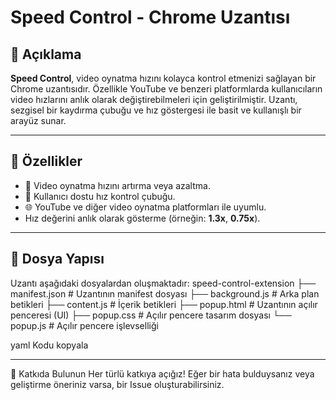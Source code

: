 # Speed Control - Chrome Uzantısı

## 📄 Açıklama
**Speed Control**, video oynatma hızını kolayca kontrol etmenizi sağlayan bir Chrome uzantısıdır. Özellikle YouTube ve benzeri platformlarda kullanıcıların video hızlarını anlık olarak değiştirebilmeleri için geliştirilmiştir. Uzantı, sezgisel bir kaydırma çubuğu ve hız göstergesi ile basit ve kullanışlı bir arayüz sunar.

---

## 🚀 Özellikler
- 🎥 Video oynatma hızını artırma veya azaltma.
- 🔧 Kullanıcı dostu hız kontrol çubuğu.
- 🌐 YouTube ve diğer video oynatma platformları ile uyumlu.
- Hız değerini anlık olarak gösterme (örneğin: **1.3x**, **0.75x**).

---

## 📂 Dosya Yapısı
Uzantı aşağıdaki dosyalardan oluşmaktadır:
speed-control-extension ├── manifest.json # Uzantının manifest dosyası ├── background.js # Arka plan betikleri ├── content.js # İçerik betikleri ├── popup.html # Uzantının açılır penceresi (UI) ├── popup.css # Açılır pencere tasarım dosyası └── popup.js # Açılır pencere işlevselliği

yaml
Kodu kopyala

---


🎉 Katkıda Bulunun
Her türlü katkıya açığız! Eğer bir hata bulduysanız veya geliştirme öneriniz varsa, bir Issue oluşturabilirsiniz.



